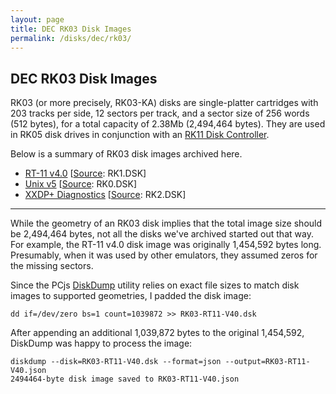 ```yaml
---
layout: page
title: DEC RK03 Disk Images
permalink: /disks/dec/rk03/
---
```


DEC RK03 Disk Images
--------------------

RK03 (or more precisely, RK03-KA) disks are single-platter cartridges with 203 tracks per side, 12 sectors per
track, and a sector size of 256 words (512 bytes), for a total capacity of 2.38Mb (2,494,464 bytes).  They are
used in RK05 disk drives in conjunction with an [RK11 Disk Controller](/devices/pdp11/rk11/).

Below is a summary of RK03 disk images archived here.

* [RT-11 v4.0](rt11v4/) [[Source](http://skn.noip.me/pdp11/): RK1.DSK]
* [Unix v5](unixv5/) [[Source](http://skn.noip.me/pdp11/): RK0.DSK]
* [XXDP+ Diagnostics](xxdp/) [[Source](http://skn.noip.me/pdp11/): RK2.DSK]

---

While the geometry of an RK03 disk implies that the total image size should be 2,494,464 bytes, not all the
disks we've archived started out that way.  For example, the RT-11 v4.0 disk image was originally 1,454,592
bytes long.  Presumably, when it was used by other emulators, they assumed zeros for the missing sectors.

Since the PCjs [DiskDump](/modules/diskdump/) utility relies on exact file sizes to match disk images to
supported geometries, I padded the disk image:

	dd if=/dev/zero bs=1 count=1039872 >> RK03-RT11-V40.dsk

After appending an additional 1,039,872 bytes to the original 1,454,592, DiskDump was happy to process the
image:

	diskdump --disk=RK03-RT11-V40.dsk --format=json --output=RK03-RT11-V40.json
	2494464-byte disk image saved to RK03-RT11-V40.json
